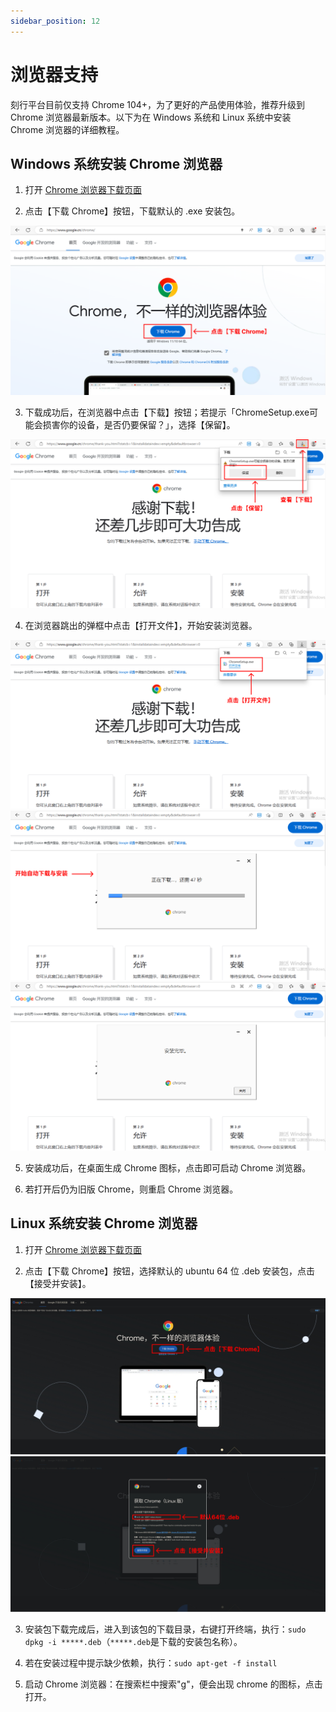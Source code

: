 ```yaml
---
sidebar_position: 12
---
```


# 浏览器支持

刻行平台目前仅支持 Chrome 104+，为了更好的产品使用体验，推荐升级到 Chrome 浏览器最新版本。以下为在 Windows 系统和 Linux 系统中安装 Chrome 浏览器的详细教程。

## Windows 系统安装 Chrome 浏览器

1. 打开 [Chrome 浏览器下载页面](https://www.google.cn/chrome/)

2. 点击【下载 Chrome】按钮，下载默认的 .exe 安装包。

![win-downloadchrome1](img/win-downloadchrome1.png)

3. 下载成功后，在浏览器中点击【下载】按钮；若提示「ChromeSetup.exe可能会损害你的设备，是否仍要保留？」，选择【保留】。

![win-downloadchrome2](img/win-downloadchrome2.png)

4. 在浏览器跳出的弹框中点击【打开文件】，开始安装浏览器。

![win-downloadchrome3](img/win-downloadchrome3.png)
![win-downloadchrome4](img/win-downloadchrome4.png)
![win-downloadchrome5](img/win-downloadchrome5.png)

5. 安装成功后，在桌面生成 Chrome 图标，点击即可启动 Chrome 浏览器。

6. 若打开后仍为旧版 Chrome，则重启 Chrome 浏览器。

## Linux 系统安装 Chrome 浏览器

1. 打开 [Chrome 浏览器下载页面](https://www.google.cn/chrome/)

2. 点击【下载 Chrome】按钮，选择默认的 ubuntu 64 位 .deb 安装包，点击【接受并安装】。

![linux-downloadchrome2.png](img/linux-downloadchrome2.png)
![linux-downloadchrome1.png](img/linux-downloadchrome1.png)

3. 安装包下载完成后，进入到该包的下载目录，右键打开终端，执行：`sudo dpkg -i *****.deb`（`*****.deb`是下载的安装包名称）。

4. 若在安装过程中提示缺少依赖，执行：`sudo apt-get -f install`

5. 启动 Chrome 浏览器：在搜索栏中搜索"g"，便会出现 chrome 的图标，点击打开。
